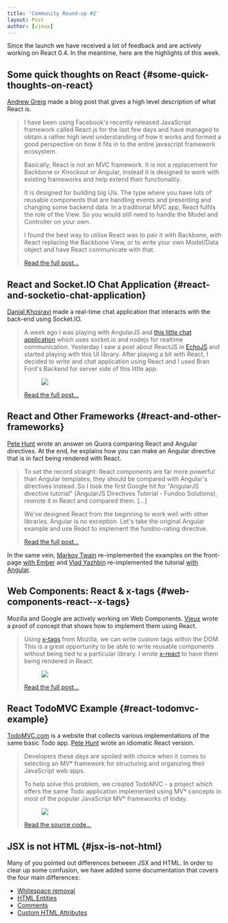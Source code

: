 ```yaml
---
title: 'Community Round-up #2'
layout: Post
author: [vjeux]
---
```


Since the launch we have received a lot of feedback and are actively working on React 0.4. In the meantime, here are the highlights of this week.

## Some quick thoughts on React {#some-quick-thoughts-on-react}

[Andrew Greig](http://www.andrewgreig.com/) made a blog post that gives a high level description of what React is.

> I have been using Facebook's recently released JavaScript framework called React.js for the last few days and have managed to obtain a rather high level understanding of how it works and formed a good perspective on how it fits in to the entire javascript framework ecosystem.
>
> Basically, React is not an MVC framework. It is not a replacement for Backbone or Knockout or Angular, instead it is designed to work with existing frameworks and help extend their functionality.
>
> It is designed for building big UIs. The type where you have lots of reusable components that are handling events and presenting and changing some backend data. In a traditional MVC app, React fulfils the role of the View. So you would still need to handle the Model and Controller on your own.
>
> I found the best way to utilise React was to pair it with Backbone, with React replacing the Backbone View, or to write your own Model/Data object and have React communicate with that.
>
> [Read the full post...](http://www.andrewgreig.com/637/)

## React and Socket.IO Chat Application {#react-and-socketio-chat-application}

[Danial Khosravi](https://danialk.github.io/) made a real-time chat application that interacts with the back-end using Socket.IO.

> A week ago I was playing with AngularJS and [this little chat application](https://github.com/btford/angular-socket-io-im) which uses socket.io and nodejs for realtime communication. Yesterday I saw a post about ReactJS in [EchoJS](http://www.echojs.com/) and started playing with this UI library. After playing a bit with React, I decided to write and chat application using React and I used Bran Ford's Backend for server side of this little app.
>
> <figure><a href="https://danialk.github.io/blog/2013/06/16/reactjs-and-socket-dot-io-chat-application/"><img src="/images/blog/chatapp.png"/></a></figure>
>
> [Read the full post...](https://danialk.github.io/blog/2013/06/16/reactjs-and-socket-dot-io-chat-application/)

## React and Other Frameworks {#react-and-other-frameworks}

[Pete Hunt](http://www.petehunt.net/blog/) wrote an answer on Quora comparing React and Angular directives. At the end, he explains how you can make an Angular directive that is in fact being rendered with React.

> To set the record straight: React components are far more powerful than Angular templates; they should be compared with Angular's directives instead. So I took the first Google hit for "AngularJS directive tutorial" (AngularJS Directives Tutorial - Fundoo Solutions), rewrote it in React and compared them. [...]
>
> We've designed React from the beginning to work well with other libraries. Angular is no exception. Let's take the original Angular example and use React to implement the fundoo-rating directive.
>
> [Read the full post...](https://www.quora.com/Pete-Hunt/Posts/Facebooks-React-vs-AngularJS-A-Closer-Look)

In the same vein, [Markov Twain](https://twitter.com/markov_twain/status/345702941845499906) re-implemented the examples on the front-page [with Ember](http://jsbin.com/azihiw/2/edit) and [Vlad Yazhbin](https://twitter.com/vla) re-implemented the tutorial [with Angular](http://jsfiddle.net/vla/Cdrse/).

## Web Components: React & x-tags {#web-components-react--x-tags}

Mozilla and Google are actively working on Web Components. [Vjeux](http://blog.vjeux.com/) wrote a proof of concept that shows how to implement them using React.

> Using [x-tags](http://www.x-tags.org/) from Mozilla, we can write custom tags within the DOM. This is a great opportunity to be able to write reusable components without being tied to a particular library. I wrote [x-react](https://github.com/vjeux/react-xtags/) to have them being rendered in React.
>
> <figure><a href="http://blog.vjeux.com/2013/javascript/custom-components-react-x-tags.html"><img src="/images/blog/xreact.png"/></a></figure>
>
> [Read the full post...](http://blog.vjeux.com/2013/javascript/custom-components-react-x-tags.html)

## React TodoMVC Example {#react-todomvc-example}

[TodoMVC.com](http://todomvc.com/) is a website that collects various implementations of the same basic Todo app. [Pete Hunt](http://www.petehunt.net/blog/) wrote an idiomatic React version.

> Developers these days are spoiled with choice when it comes to selecting an MV\* framework for structuring and organizing their JavaScript web apps.
>
> To help solve this problem, we created TodoMVC - a project which offers the same Todo application implemented using MV* concepts in most of the popular JavaScript MV* frameworks of today.
>
> <figure><a href="http://todomvc.com/labs/architecture-examples/react/"><img src="/images/blog/todomvc.png"/></a></figure>
>
> [Read the source code...](https://github.com/tastejs/todomvc/tree/gh-pages/labs/architecture-examples/react)

## JSX is not HTML {#jsx-is-not-html}

Many of you pointed out differences between JSX and HTML. In order to clear up some confusion, we have added some documentation that covers the four main differences:

- [Whitespace removal](/docs/jsx-is-not-html.html)
- [HTML Entities](/docs/jsx-is-not-html.html)
- [Comments](/docs/jsx-is-not-html.html)
- [Custom HTML Attributes](/docs/jsx-is-not-html.html)
